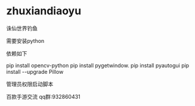 # zhuxiandiaoyu
诛仙世界钓鱼

需要安装python 

依赖如下

pip install opencv-python
pip install pygetwindow.
pip install pyautogui
pip install --upgrade Pillow

管理员权限启动脚本

百款手游交流
qq群:932860431
